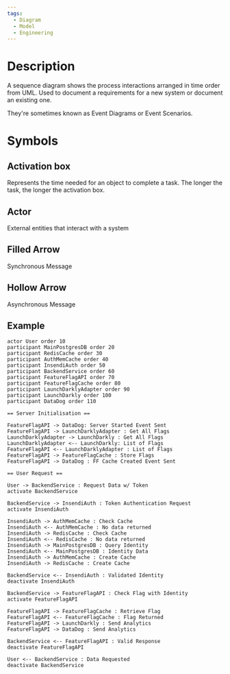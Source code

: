 ```yaml
---
tags:
  - Diagram
  - Model
  - Engineering
---
```


# Description
A sequence diagram shows the process interactions arranged in time order from UML. Used to document a requirements for a new system or document an existing one.

They're sometimes known as Event Diagrams or Event Scenarios.
# Symbols
## Activation box
Represents the time needed for an object to complete a task. The longer the task, the longer the activation box.
## Actor
External entities that interact with a system
## Filled Arrow
Synchronous Message
## Hollow Arrow
Asynchronous Message
## Example
```plantuml
actor User order 10
participant MainPostgresDB order 20
participant RedisCache order 30
participant AuthMemCache order 40
participant InsendiAuth order 50
participant BackendService order 60
participant FeatureFlagAPI order 70
participant FeatureFlagCache order 80
participant LaunchDarklyAdapter order 90
participant LaunchDarkly order 100
participant DataDog order 110

== Server Initialisation ==

FeatureFlagAPI -> DataDog: Server Started Event Sent
FeatureFlagAPI -> LaunchDarklyAdapter : Get All Flags
LaunchDarklyAdapter -> LaunchDarkly : Get All Flags
LaunchDarklyAdapter <-- LaunchDarkly: List of Flags
FeatureFlagAPI <-- LaunchDarklyAdapter : List of Flags
FeatureFlagAPI -> FeatureFlagCache : Store Flags
FeatureFlagAPI -> DataDog : FF Cache Created Event Sent

== User Request ==

User -> BackendService : Request Data w/ Token
activate BackendService

BackendService -> InsendiAuth : Token Authentication Request
activate InsendiAuth

InsendiAuth -> AuthMemCache : Check Cache
InsendiAuth <-- AuthMemCache : No data returned
InsendiAuth -> RedisCache : Check Cache
InsendiAuth <-- RedisCache : No data returned
InsendiAuth -> MainPostgresDB : Query Identity
InsendiAuth <-- MainPostgresDB : Identity Data
InsendiAuth -> AuthMemCache : Create Cache
InsendiAuth -> RedisCache : Create Cache

BackendService <-- InsendiAuth : Validated Identity
deactivate InsendiAuth

BackendService -> FeatureFlagAPI : Check Flag with Identity
activate FeatureFlagAPI

FeatureFlagAPI -> FeatureFlagCache : Retrieve Flag
FeatureFlagAPI <-- FeatureFlagCache : Flag Returned
FeatureFlagAPI -> LaunchDarkly : Send Analytics
FeatureFlagAPI -> DataDog : Send Analytics

BackendService <-- FeatureFlagAPI : Valid Response
deactivate FeatureFlagAPI

User <-- BackendService : Data Requested
deactivate BackendService
```

